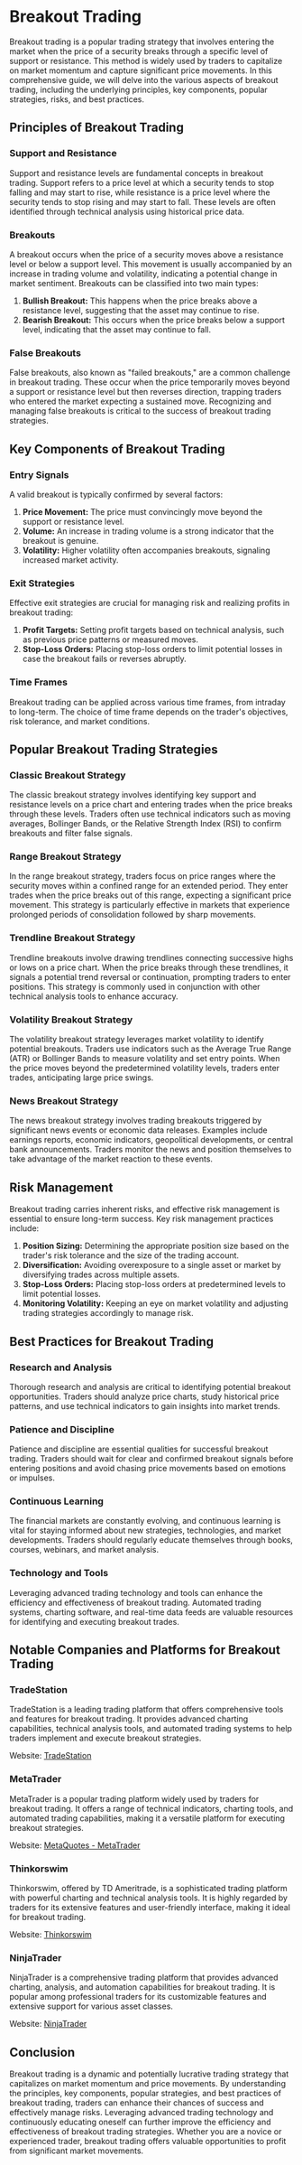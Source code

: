 # Breakout Trading

Breakout trading is a popular trading strategy that involves entering the market when the price of a security breaks through a specific level of support or resistance. This method is widely used by traders to capitalize on market momentum and capture significant price movements. In this comprehensive guide, we will delve into the various aspects of breakout trading, including the underlying principles, key components, popular strategies, risks, and best practices.

## Principles of Breakout Trading

### Support and Resistance

Support and resistance levels are fundamental concepts in breakout trading. Support refers to a price level at which a security tends to stop falling and may start to rise, while resistance is a price level where the security tends to stop rising and may start to fall. These levels are often identified through technical analysis using historical price data.

### Breakouts

A breakout occurs when the price of a security moves above a resistance level or below a support level. This movement is usually accompanied by an increase in trading volume and volatility, indicating a potential change in market sentiment. Breakouts can be classified into two main types:

1. **Bullish Breakout:** This happens when the price breaks above a resistance level, suggesting that the asset may continue to rise.
2. **Bearish Breakout:** This occurs when the price breaks below a support level, indicating that the asset may continue to fall.

### False Breakouts

False breakouts, also known as "failed breakouts," are a common challenge in breakout trading. These occur when the price temporarily moves beyond a support or resistance level but then reverses direction, trapping traders who entered the market expecting a sustained move. Recognizing and managing false breakouts is critical to the success of breakout trading strategies.

## Key Components of Breakout Trading

### Entry Signals

A valid breakout is typically confirmed by several factors:

1. **Price Movement:** The price must convincingly move beyond the support or resistance level.
2. **Volume:** An increase in trading volume is a strong indicator that the breakout is genuine.
3. **Volatility:** Higher volatility often accompanies breakouts, signaling increased market activity.

### Exit Strategies

Effective exit strategies are crucial for managing risk and realizing profits in breakout trading:

1. **Profit Targets:** Setting profit targets based on technical analysis, such as previous price patterns or measured moves.
2. **Stop-Loss Orders:** Placing stop-loss orders to limit potential losses in case the breakout fails or reverses abruptly.

### Time Frames

Breakout trading can be applied across various time frames, from intraday to long-term. The choice of time frame depends on the trader's objectives, risk tolerance, and market conditions.

## Popular Breakout Trading Strategies

### Classic Breakout Strategy

The classic breakout strategy involves identifying key support and resistance levels on a price chart and entering trades when the price breaks through these levels. Traders often use technical indicators such as moving averages, Bollinger Bands, or the Relative Strength Index (RSI) to confirm breakouts and filter false signals.

### Range Breakout Strategy

In the range breakout strategy, traders focus on price ranges where the security moves within a confined range for an extended period. They enter trades when the price breaks out of this range, expecting a significant price movement. This strategy is particularly effective in markets that experience prolonged periods of consolidation followed by sharp movements.

### Trendline Breakout Strategy

Trendline breakouts involve drawing trendlines connecting successive highs or lows on a price chart. When the price breaks through these trendlines, it signals a potential trend reversal or continuation, prompting traders to enter positions. This strategy is commonly used in conjunction with other technical analysis tools to enhance accuracy.

### Volatility Breakout Strategy

The volatility breakout strategy leverages market volatility to identify potential breakouts. Traders use indicators such as the Average True Range (ATR) or Bollinger Bands to measure volatility and set entry points. When the price moves beyond the predetermined volatility levels, traders enter trades, anticipating large price swings.

### News Breakout Strategy

The news breakout strategy involves trading breakouts triggered by significant news events or economic data releases. Examples include earnings reports, economic indicators, geopolitical developments, or central bank announcements. Traders monitor the news and position themselves to take advantage of the market reaction to these events.

## Risk Management

Breakout trading carries inherent risks, and effective risk management is essential to ensure long-term success. Key risk management practices include:

1. **Position Sizing:** Determining the appropriate position size based on the trader's risk tolerance and the size of the trading account.
2. **Diversification:** Avoiding overexposure to a single asset or market by diversifying trades across multiple assets.
3. **Stop-Loss Orders:** Placing stop-loss orders at predetermined levels to limit potential losses.
4. **Monitoring Volatility:** Keeping an eye on market volatility and adjusting trading strategies accordingly to manage risk.

## Best Practices for Breakout Trading

### Research and Analysis

Thorough research and analysis are critical to identifying potential breakout opportunities. Traders should analyze price charts, study historical price patterns, and use technical indicators to gain insights into market trends.

### Patience and Discipline

Patience and discipline are essential qualities for successful breakout trading. Traders should wait for clear and confirmed breakout signals before entering positions and avoid chasing price movements based on emotions or impulses.

### Continuous Learning

The financial markets are constantly evolving, and continuous learning is vital for staying informed about new strategies, technologies, and market developments. Traders should regularly educate themselves through books, courses, webinars, and market analysis.

### Technology and Tools

Leveraging advanced trading technology and tools can enhance the efficiency and effectiveness of breakout trading. Automated trading systems, charting software, and real-time data feeds are valuable resources for identifying and executing breakout trades.

## Notable Companies and Platforms for Breakout Trading

### TradeStation

TradeStation is a leading trading platform that offers comprehensive tools and features for breakout trading. It provides advanced charting capabilities, technical analysis tools, and automated trading systems to help traders implement and execute breakout strategies.

Website: [TradeStation](https://www.tradestation.com/)

### MetaTrader

MetaTrader is a popular trading platform widely used by traders for breakout trading. It offers a range of technical indicators, charting tools, and automated trading capabilities, making it a versatile platform for executing breakout strategies.

Website: [MetaQuotes - MetaTrader](https://www.metaquotes.net/)

### Thinkorswim

Thinkorswim, offered by TD Ameritrade, is a sophisticated trading platform with powerful charting and technical analysis tools. It is highly regarded by traders for its extensive features and user-friendly interface, making it ideal for breakout trading.

Website: [Thinkorswim](https://www.tdameritrade.com/tools-and-platforms/thinkorswim.page)

### NinjaTrader

NinjaTrader is a comprehensive trading platform that provides advanced charting, analysis, and automation capabilities for breakout trading. It is popular among professional traders for its customizable features and extensive support for various asset classes.

Website: [NinjaTrader](https://ninjatrader.com/)

## Conclusion

Breakout trading is a dynamic and potentially lucrative trading strategy that capitalizes on market momentum and price movements. By understanding the principles, key components, popular strategies, and best practices of breakout trading, traders can enhance their chances of success and effectively manage risks. Leveraging advanced trading technology and continuously educating oneself can further improve the efficiency and effectiveness of breakout trading strategies. Whether you are a novice or experienced trader, breakout trading offers valuable opportunities to profit from significant market movements.
